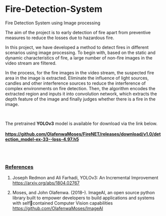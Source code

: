 # Fire-Detection-System
Fire Detection System using Image processing

The aim of the project is to early detection of fire apart from preventive measures to reduce the losses due to hazardous fire.

In this project, we have developed a method to detect fires in different scenarios using image processing. To begin with, based on the static and dynamic characteristics of fire, a large number of non-fire images in the video stream are filtered. 

In the process, for the fire images in the video stream, the suspected fire area in the image is extracted. Eliminate the influence of light sources, candles and other interference sources to reduce the interference of complex environments on fire detection. Then, the algorithm encodes the extracted region and inputs it into convolution network, which extracts the depth feature of the image and finally judges whether there is a fire in the image.

<br>

The pretrained <b>YOLOv3</b> model is available for download via the link below. <br><br> 
  <b><a href="https://github.com/OlafenwaMoses/FireNET/releases/download/v1.0/detection_model-ex-33--loss-4.97.h5" >https://github.com/OlafenwaMoses/FireNET/releases/download/v1.0/detection_model-ex-33--loss-4.97.h5</a></b><br>
  <br>


<br>

<h3><b><u>References</u></b></h3>


 1. Joseph Redmon and Ali Farhadi, YOLOv3: An Incremental Improvement <br>
 <a href="https://arxiv.org/abs/1804.02767" >https://arxiv.org/abs/1804.02767</a> <br>
 
 2. Moses, and John Olafenwa. (2018–). ImageAI, an open source python library built to empower developers to build applications and systems with selfcontained Computer Vision capabilities
 <a href="https://github.com/OlafenwaMoses/ImageAI" >https://github.com/OlafenwaMoses/ImageAI</a> <br> <br>
 
